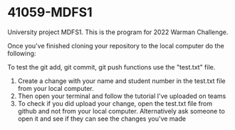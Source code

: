 # 41059-MDFS1
University project MDFS1. This is the program for 2022 Warman Challenge. 

Once you've finished cloning your repository to the local computer do the following:

To test the git add, git commit, git push functions use the "test.txt" file. 
1. Create a change with your name and student number in the test.txt file from your local computer.
2. Then open your terminal and follow the tutorial I've uploaded on teams
3. To check if you did upload your change, open the test.txt file from github and not from your local computer. Alternatively ask someone to open it and see if they can see the changes you've made 
